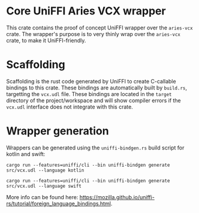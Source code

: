 # Core UniFFI Aries VCX wrapper
This crate contains the proof of concept UniFFI wrapper over the `aries-vcx` crate. The wrapper's purpose is to very thinly wrap over the `aries-vcx` crate, to make it UniFFI-friendly.

# Scaffolding
Scaffolding is the rust code generated by UniFFI to create C-callable bindings to this crate. These bindings are automatically built by `build.rs`, targetting the `vcx.udl` file. These bindings are located in the `target` directory of the project/workspace and will show compiler errors if the `vcx.udl` interface does not integrate with this crate.

# Wrapper generation
Wrappers can be generated using the `uniffi-bindgen.rs` build script for kotlin and swift:

```
cargo run --features=uniffi/cli --bin uniffi-bindgen generate src/vcx.udl --language kotlin
```

```
cargo run --features=uniffi/cli --bin uniffi-bindgen generate src/vcx.udl --language swift
```

More info can be found here: https://mozilla.github.io/uniffi-rs/tutorial/foreign_language_bindings.html.

